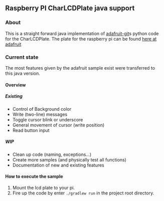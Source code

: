 ## Raspberry PI CharLCDPlate java support

### About
This is a straight forward java implementation of [adafruit-git]s python code for the CharLCDPlate. The plate for the
raspberry pi can be found [here at adafruit][adafruit-plate]

### Current state
The most features given by the adafruit sample exist were transferred to this java version.
#### Overview
##### Existing
- Control of Background color
- Write (two-line) messages
- Toggle cursor blink or underscore
- General movement of cursor (write position)
- Read button input

##### WIP
- Clean up code (naming, exceptions...)
- Create more samples (and physically test all functions)
- Documentation of new and existing features

#### How to execute the sample
1. Mount the lcd plate to your pi.
2. Fire up the code by enter `./gradlew run` in the project root directory.

[adafruit-git]:https://github.com/adafruit/Adafruit-Raspberry-Pi-Python-Code/blob/master/Adafruit_CharLCDPlate/Adafruit_CharLCDPlate.py
[adafruit-plate]:http://www.adafruit.com/product/1109